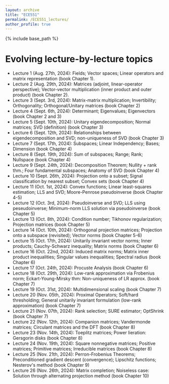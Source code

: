 ```yaml
---
layout: archive
title: "ECE551"
permalink: /ECE551_lectures/
author_profile: true
---
```


{% include base_path %}


<b>Evolving lecture-by-lecture topics</b>
======

* Lecture 1 (Aug. 27th, 2024): Fields; Vector spaces; Linear operators and matrix representation (book Chapter 1).
* Lecture 2 (Aug. 29th, 2024): Matrices (adjoint, linear-operator perspective); Vector-vector multiplication (inner product and outer product) (book Chapter 2).
* Lecture 3 (Sept. 3rd, 2024): Matrix-matrix multiplication; Invertibility; Orthogonality; Orthogonal/Unitary matrices (book Chapter 2)
* Lecture 4 (Sept. 6th, 2024): Determinant; Eigenvalues; Eigenvectors (book Chapter 2 and 3)
* Lecture 5 (Sept. 10th, 2024): Unitary eigendecomposition; Normal matrices; SVD (definition) (book Chapter 3)
* Lecture 6 (Sept. 12th, 2024): Relationships between eigendecomposition and SVD; non-uniqueness of SVD  (book Chapter 3)
* Lecture 7 (Sept. 17th, 2024): Subspaces; Linear Independency; Bases; Dimension  (book Chapter 4)
* Lecture 8 (Sept. 19th, 2024): Sum of subspaces; Range; Rank; Nullspace (book Chapter 4)
* Lecture 9 (Sept. 24th, 2024): Decomposition Theorem; Nullity + rank thm.; Four fundamental subspaces; Anatomy of SVD  (book Chapter 4)
* Lecture 10 (Sept. 26th, 2024): Projection onto a subset; Signal classification by nearest subset; Convex sets  (book Chapter 4)
* Lecture 11 (Oct. 1st, 2024): Convex functions; Linear least-squares estimation; LLS and SVD; Moore-Penrose pseudoinverse  (book Chapter 4-5)
* Lecture 12 (Oct. 3rd, 2024): Pseudoinverse and SVD; LLS using peseudoinverse; Minimum-norm LLS solution via pseudoinverse (book Chapter 5)
* Lecture 13 (Oct. 8th, 2024): Condition number; Tikhonov regularization; Projection matrices (book Chapter 5)
* Lecture 14 (Oct. 10th, 2024): Orthogonal projection matrices; Projection onto a subspace (revisited); Vector norms (book Chapter 5-6)
* Lecture 15 (Oct. 17th, 2024): Unitarily invariant vector norms; Inner products; Cauchy-Schwarz inequality; Matrix norms (book Chapter 6)
* Lecture 16 (Oct. 22nd, 2024): Induced matrix norms; Matrix inner product inequalities; Singular values inequalities; Spectral radius (book Chapter 6)
* Lecture 17 (Oct. 24th, 2024): Procuste Analysis (book Chapter 6)
* Lecture 18 (Oct. 29th, 2024): Low-rank approximation via Frobenius norm; Eckart-Young-Mirsky thm: Non-uniqueness of LR approx.  (book Chapter 7)
* Lecture 19 (Oct. 31st, 2024): Multidimensional scaling (book Chapter 7)
* Lecture 20 (Nov. 05th, 2024): Proximal Operators; Soft/hard thresholding; General unitarily invariant formulation (low-rank approximation) (book Chapter 7)
* Lecture 21 (Nov. 07th, 2024): Rank selection; SURE estimator; OptShrink  (book Chapter 7)
* Lecture 22 (Nov. 12th, 2024): Companion matrices; Vandermonde matrices; Circulant matrices and the DFT  (book Chapter 8)
* Lecture 23 (Nov. 14th, 2024): Toeplitz matrices; Power Iieration: Gersgorin disks  (book Chapter 8)
* Lecture 24 (Nov. 19th, 2024): Square nonnegative matrices; Positive matrices; Primitive matrices; Irreducible matrices  (book Chapter 8)
* Lecture 25 (Nov. 21th, 2024): Perron-Frobenius Theorems; Preconditioned gradient descent (convergence); Lipschitz functions; Nesterov's method  (book Chapter 9)
* Lecture 26 (Nov. 26th, 2024): Matrix completion; Noiseless case: Solution through alternating projection method  (book Chapter 10)  
